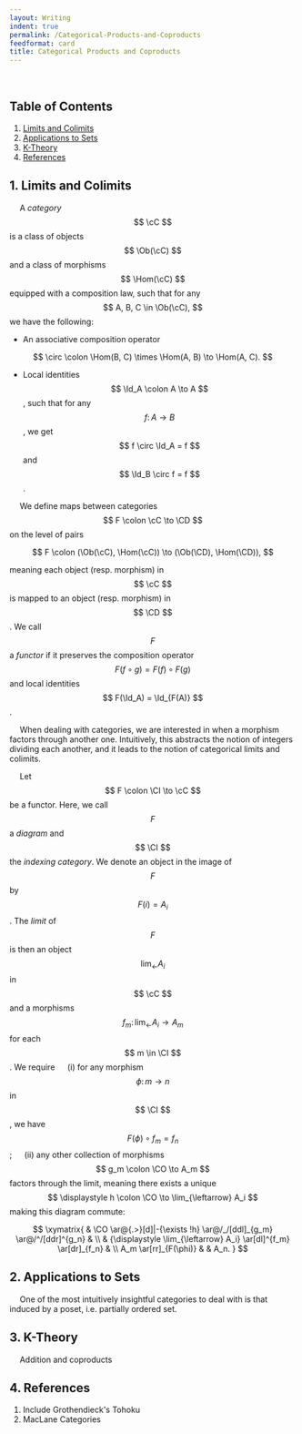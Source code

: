 ```yaml
---
layout: Writing
indent: true
permalink: /Categorical-Products-and-Coproducts
feedformat: card
title: Categorical Products and Coproducts
---
```

$$ \newcommand{\cC}{\mathcal{C}} \newcommand{\CD}{\mathcal{D}} \newcommand{\CI}{\mathcal{I}} \newcommand{\CO}{\mathcal{O}} \DeclareMathOperator{\Ob}{Ob} \DeclareMathOperator{\Hom}{Hom} \DeclareMathOperator{\Id}{Id} $$
<br>
## Table of Contents
1. [Limits and Colimits](#1-limits-and-colimits)
2. [Applications to Sets](#2-applications-to-sets)
3. [K-Theory](#3-k-theory)
4. [References](#4-references)

## 1. Limits and Colimits

&emsp; A *category* $$ \cC $$ is a class of objects $$ \Ob(\cC) $$ and a class of morphisms $$ \Hom(\cC) $$ equipped with a composition law, such that for any $$ A, B, C \in \Ob(\cC), $$ we have the following: 

- An associative composition operator 

$$ 
    \circ \colon \Hom(B, C) \times \Hom(A, B) \to \Hom(A, C).
$$

- Local identities $$ \Id_A \colon A \to A $$, such that for any $$ f \colon A \to B $$, we get $$ f \circ \Id_A = f $$ and $$ \Id_B \circ f = f $$.

&emsp; We define maps between categories $$ F \colon \cC \to \CD $$ on the level of pairs 

$$ 
    F \colon (\Ob(\cC), \Hom(\cC)) \to (\Ob(\CD), \Hom(\CD)),
$$

meaning each object (resp. morphism) in $$ \cC $$ is mapped to an object (resp. morphism) in $$ \CD $$. We call $$ F $$ a *functor* if it preserves the composition operator $$ F(f \circ g) = F(f) \circ F(g) $$ and local identities $$ F(\Id_A) = \Id_{F(A)} $$.

&emsp; When dealing with categories, we are interested in when a morphism factors through another one. Intuitively, this abstracts the notion of integers dividing each another, and it leads to the notion of categorical limits and colimits. 

&emsp; Let $$ F \colon \CI \to \cC $$ be a functor. Here, we call $$ F $$ a *diagram* and $$ \CI $$ the *indexing category*. We denote an object in the image of $$ F $$ by $$ F(i) = A_i $$. The *limit* of $$ F $$ is then an object $$ \displaystyle \lim_{\leftarrow} A_i $$ in $$ \cC $$ and a morphisms $$ \displaystyle f_m \colon \lim_{\leftarrow} A_i \to A_m $$ for each $$ m \in \CI $$. We require 
&emsp; (i) for any morphism $$ \phi \colon m \to n $$ in $$ \CI $$, we have $$ F(\phi) \circ f_m = f_n $$;
&emsp; (ii) any other collection of morphisms $$ g_m \colon \CO \to A_m $$ factors through the limit, meaning there exists a unique $$ \displaystyle h \colon \CO \to \lim_{\leftarrow} A_i $$ making this diagram commute:

$$
\xymatrix{ 
    & \CO \ar@{.>}[d]|-{\exists !h} \ar@/_/[ddl]_{g_m} \ar@/^/[ddr]^{g_n} & \\
    & {\displaystyle \lim_{\leftarrow} A_i} \ar[dl]^{f_m} \ar[dr]_{f_n} & \\
    A_m \ar[rr]_{F(\phi)} & & A_n.
}
$$



## 2. Applications to Sets

&emsp; One of the most intuitively insightful categories to deal with is that induced by a poset, i.e. partially ordered set.


## 3. K-Theory

&emsp; Addition and coproducts


## 4. References

1. Include Grothendieck's Tohoku
2. MacLane Categories
